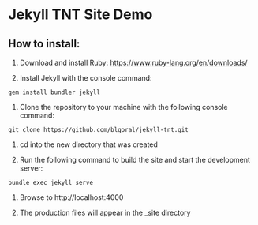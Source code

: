 # Jekyll TNT Site Demo

## How to install:

1. Download and install Ruby:
https://www.ruby-lang.org/en/downloads/

1. Install Jekyll with the console command:
```
gem install bundler jekyll
```

1. Clone the repository to your machine with the following console command:
```
git clone https://github.com/blgoral/jekyll-tnt.git
```

1. cd into the new directory that was created

1. Run the following command to build the site and start the development server:
```
bundle exec jekyll serve
```

1. Browse to http://localhost:4000

1. The production files will appear in the _site directory
